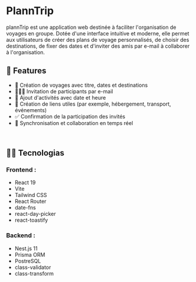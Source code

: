 # PlannTrip

plannTrip est une application web destinée à faciliter l'organisation de voyages en groupe. Dotée d'une interface intuitive et moderne, elle permet aux utilisateurs de créer des plans de voyage personnalisés, de choisir des destinations, de fixer des dates et d'inviter des amis par e-mail à collaborer à l'organisation.

## 🧰 Features

- 🧭 Création de voyages avec titre, dates et destinations
- 🧑‍🤝‍🧑 Invitation de participants par e-mail
- 📅 Ajout d'activités avec date et heure
- 🔗 Création de liens utiles (par exemple, hébergement, transport, événements)
- ✅ Confirmation de la participation des invités
- 🧠 Synchronisation et collaboration en temps réel

<br>

## 🧑‍💻 Tecnologias

### Frontend :

- React 19
- Vite
- Tailwind CSS
- React Router
- date-fns
- react-day-picker
- react-toastify

### Backend :

- Nest.js 11
- Prisma ORM
- PostreSQL
- class-validator
- class-transform
